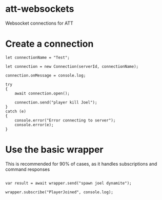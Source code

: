 # att-websockets
Websocket connections for ATT



# Create a connection
```let serverId = 123;
let connectionName = "Test";

let connection = new Connection(serverId, connectionName);

connection.onMessage = console.log;

try
{
    await connection.open();

    connection.send("player kill Joel");
}
catch (e)
{
    console.error("Error connecting to server");
    console.error(e);
}
```

# Use the basic wrapper
This is recommended for 90% of cases, as it handles subscriptions and command responses

```let wrapper = new BasicWrapper(connection);

var result = await wrapper.send("spawn joel dynamite");

wrapper.subscribe("PlayerJoined", console.log);
```
